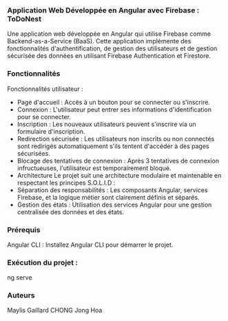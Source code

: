 ### Application Web Développée en Angular avec Firebase : ToDoNest
Une application web développée en Angular qui utilise Firebase comme Backend-as-a-Service (BaaS). Cette application implémente des fonctionnalités d'authentification, de gestion des utilisateurs et de gestion sécurisée des données en utilisant Firebase Authentication et Firestore.

### Fonctionnalités
Fonctionnalités utilisateur :

- Page d'accueil :
Accès à un bouton pour se connecter ou s'inscrire.
- Connexion :
L'utilisateur peut entrer ses informations d'identification pour se connecter.
- Inscription :
Les nouveaux utilisateurs peuvent s'inscrire via un formulaire d'inscription.
- Redirection sécurisée :
Les utilisateurs non inscrits ou non connectés sont redirigés automatiquement s'ils tentent d'accéder à des pages sécurisées.
- Blocage des tentatives de connexion :
Après 3 tentatives de connexion infructueuses, l'utilisateur est temporairement bloqué.
- Architecture
Le projet suit une architecture modulaire et maintenable en respectant les principes S.O.L.I.D :
- Séparation des responsabilités :
Les composants Angular, services Firebase, et la logique métier sont clairement définis et séparés.
- Gestion des états :
Utilisation des services Angular pour une gestion centralisée des données et des états.

### Prérequis
Angular CLI : Installez Angular CLI pour démarrer le projet.

### Exécution du projet :

ng serve

### Auteurs
Maylis Gaillard
CHONG Jong Hoa
